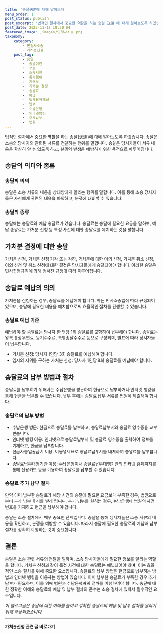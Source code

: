 ```yaml
---
title: '송달送達에 대해 알아보자'
menu_order: 1
post_status: publish
post_excerpt: '법적인 절차에서 중요한 역할을 하는 송달 送達 에 대해 알아보도록 하겠습니다. 송달은 소송의 당사자와 관련된 서류를 전달하는 행위를 말합니다. 송달은 당사자들이 서류 내용을 확실히 알 수 있도록 하고, 분쟁의 발생을 예방하기 위한 목적으로 이루어집니다.'
post_date: 2023-11-12 19:50:04
featured_image: _images/민형사소송.png
taxonomy:
    category:
        - 민형사소송
        - 가처분신청
    post_tag:
        - 송달
        -  송달이란
        -  소송
        -  소송서류
        -  통지행위
        -  가처분
        -  가처분 결정
        -  송달료
        -  예납
        -  법령용어해설
        -  납부
        -  수납은행
        -  인터넷뱅킹
        -  추가납부
        -  법원
---
```



법적인 절차에서 중요한 역할을 하는 송달(送達)에 대해 알아보도록 하겠습니다. 송달은 소송의 당사자와 관련된 서류를 전달하는 행위를 말합니다. 송달은 당사자들이 서류 내용을 확실히 알 수 있도록 하고, 분쟁의 발생을 예방하기 위한 목적으로 이루어집니다.

## 송달의 의미와 종류

### 송달의 의의 
송달은 소송 서류의 내용을 상대방에게 알리는 행위를 말합니다. 이를 통해 소송 당사자들은 자신에게 관련된 내용을 파악하고, 분쟁에 대비할 수 있습니다.

### 송달의 종류
송달에는 송달료와 예납 송달료가 있습니다. 송달료는 송달에 필요한 요금을 말하며, 예납 송달료는 가처분 신청 등 특정 사건에 대한 송달료를 예치하는 것을 말합니다.

## 가처분 결정에 대한 송달

가처분 신청, 가처분 신청 기각 또는 각하, 가처분에 대한 이의 신청, 가처분 취소 신청, 이의 신청 및 취소 신청에 대한 결정은 당사자들에게 송달되어야 합니다. 이러한 송달은 민사집행규칙에 의해 정해진 규정에 따라 이루어집니다.

## 송달료 예납의 의의

가처분을 신청하는 경우, 송달료를 예납해야 합니다. 이는 민사소송법에 따라 규정되어 있으며, 송달에 필요한 비용을 예치함으로써 효율적인 절차를 진행할 수 있습니다.

### 송달료 예납 기준
예납해야 할 송달료는 당사자 한 명당 1회 송달료를 포함하여 납부해야 합니다. 송달료는 왕복 통상우편료, 등기수수료, 특별송달수수료 등으로 구성되며, 별표에 따라 당사자들이 납부합니다.

- 가처분 신청: 당사자 1인당 3회 송달료를 예납해야 합니다.
- 임시의 지위를 구하는 가처분 신청: 당사자 1인당 8회 송달료를 예납해야 합니다.

## 송달료의 납부 방법과 절차

송달료를 납부하기 위해서는 수납은행을 방문하여 현금으로 납부하거나 인터넷 뱅킹을 통해 현금을 납부할 수 있습니다. 납부 후에는 송달료 납부 서류를 법원에 제출해야 합니다.

### 송달료의 납부 방법
- 수납은행 방문: 현금으로 송달료를 납부하고, 송달료납부서와 송달료 영수증을 교부 받습니다.
- 인터넷 뱅킹 이용: 인터넷으로 송달료납부서 및 송달료 영수증을 출력하여 정보를 기재하고, 현금을 납부합니다.
- 현금자동입출금기 이용: 이용명세표로 송달료납부서를 대체하여 송달료를 납부합니다.
- 송달료납부대행기관 이용: 수납은행이나 송달료납부대행기관의 인터넷 홈페이지를 통해 신용카드 등을 이용하여 송달료를 납부할 수 있습니다.

### 송달료 추가 납부 절차
만약 이미 납부한 송달료가 해당 사건의 송달에 필요한 요금보다 부족한 경우, 법원으로부터 추가 납부 통지를 받게 됩니다. 추가 납부를 원하는 경우, 수납은행에 법원의 사건번호를 기재하고 현금을 납부해야 합니다.

송달은 소송 절차에서 매우 중요한 단계입니다. 송달을 통해 당사자들은 소송 서류의 내용을 확인하고, 분쟁을 예방할 수 있습니다. 따라서 송달에 필요한 송달료의 예납과 납부 절차를 정확히 이행하는 것이 중요합니다.

## 결론

송달은 소송 관련 서류의 전달을 말하며, 소송 당사자들에게 필요한 정보를 알리는 역할을 합니다. 가처분 신청과 같이 특정 사건에 대한 송달료는 예납되어야 하며, 이는 효율적인 소송 절차를 위해 중요한 요소입니다. 송달료의 납부 방법은 현금으로 납부하는 방법과 인터넷 뱅킹을 이용하는 방법이 있습니다. 이미 납부한 송달료가 부족한 경우 추가 납부가 필요하며, 이를 위해 법원과 수납은행과의 절차를 이행하여야 합니다. 송달에 대한 정확한 이해와 송달료의 예납 및 납부 절차의 준수는 소송 절차에 있어서 필수적인 요소입니다.

*이 블로그글은 송달에 대한 이해를 높이고 정확한 송달료의 예납 및 납부 절차를 알리기 위해 작성되었습니다.*
<!-- wp:separator -->
<hr class="wp-block-separator has-alpha-channel-opacity"/>
<!-- /wp:separator -->

<!-- wp:group {"backgroundColor":"base","layout":{"type":"constrained"}} -->
<div class="wp-block-group has-base-background-color has-background"><!-- wp:paragraph {"align":"center","fontSize":"medium"} -->
<p class="has-text-align-center has-large-font-size"><strong>가처분신청 관련 글 바로가기</strong></p>
<!-- /wp:paragraph -->


<!-- wp:latest-posts
{"categories":[{"id":14597,"count":19,"description":"","link":"https://uknowlaw.com/category/%ea%b0%80%ec%b2%98%eb%b6%84%ec%8b%a0%ec%b2%ad/","name":"가처분신청","slug":"가처분신청","taxonomy":"category","parent":0,"meta":[],"_links":{"self":[{"href":"https://uknowlaw.com/wp-json/wp/v2/categories/14597"}],"collection":[{"href":"https://uknowlaw.com/wp-json/wp/v2/categories"}],"about":[{"href":"https://uknowlaw.com/wp-json/wp/v2/taxonomies/category"}],"wp:post_type":[{"href":"https://uknowlaw.com/wp-json/wp/v2/posts?categories=14597"}],"curies":[{"name":"wp","href":"https://api.w.org/{rel}","templated":true}]}}],"postsToShow":100,"excerptLength":28,"postLayout":"grid","columns":2,"featuredImageAlign":"left","featuredImageSizeSlug":"large","fontSize":"small"} /--></div>
<!-- /wp:group -->